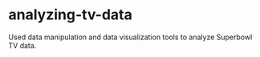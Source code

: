 # analyzing-tv-data
Used data manipulation and data visualization tools to analyze Superbowl TV data.
